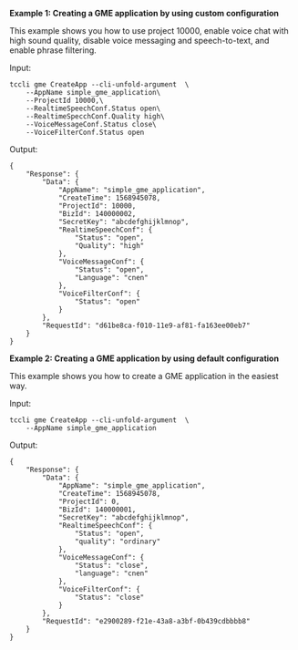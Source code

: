 **Example 1: Creating a GME application by using custom configuration**

This example shows you how to use project 10000, enable voice chat with high sound quality, disable voice messaging and speech-to-text, and enable phrase filtering.

Input: 

```
tccli gme CreateApp --cli-unfold-argument  \
    --AppName simple_gme_application\
    --ProjectId 10000,\
    --RealtimeSpeechConf.Status open\
    --RealtimeSpecchConf.Quality high\
    --VoiceMessageConf.Status close\
    --VoiceFilterConf.Status open
```

Output: 
```
{
    "Response": {
        "Data": {
            "AppName": "simple_gme_application",
            "CreateTime": 1568945078,
            "ProjectId": 10000,
            "BizId": 140000002,
            "SecretKey": "abcdefghijklmnop",
            "RealtimeSpeechConf": {
                "Status": "open",
                "Quality": "high"
            },
            "VoiceMessageConf": {
                "Status": "open",
                "Language": "cnen"
            },
            "VoiceFilterConf": {
                "Status": "open"
            }
        },
        "RequestId": "d61be8ca-f010-11e9-af81-fa163ee00eb7"
    }
}
```

**Example 2: Creating a GME application by using default configuration**

This example shows you how to create a GME application in the easiest way.

Input: 

```
tccli gme CreateApp --cli-unfold-argument  \
    --AppName simple_gme_application
```

Output: 
```
{
    "Response": {
        "Data": {
            "AppName": "simple_gme_application",
            "CreateTime": 1568945078,
            "ProjectId": 0,
            "BizId": 140000001,
            "SecretKey": "abcdefghijklmnop",
            "RealtimeSpeechConf": {
                "Status": "open",
                "quality": "ordinary"
            },
            "VoiceMessageConf": {
                "Status": "close",
                "language": "cnen"
            },
            "VoiceFilterConf": {
                "Status": "close"
            }
        },
        "RequestId": "e2900289-f21e-43a8-a3bf-0b439cdbbbb8"
    }
}
```

